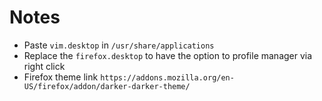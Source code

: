 # Notes
- Paste `vim.desktop` in `/usr/share/applications`
- Replace the `firefox.desktop` to have the option to profile manager via right click
- Firefox theme link `https://addons.mozilla.org/en-US/firefox/addon/darker-darker-theme/`
